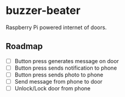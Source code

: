 # buzzer-beater
Raspberry Pi powered internet of doors.

## Roadmap
 - [ ] Button press generates message on door
 - [ ] Button press sends notification to phone
 - [ ] Button press sends photo to phone
 - [ ] Send message from phone to door
 - [ ] Unlock/Lock door from phone
